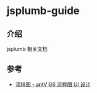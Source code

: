 # jsplumb-guide

## 介绍

jsplumb 相关文档

## 参考

* [流程图 - antV G6 流程图 UI 设计](https://antv-g6.gitee.io/zh/docs/design/template#%E6%B5%81%E7%A8%8B%E5%9B%BE)
